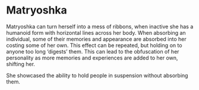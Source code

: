 # Matryoshka
Matryoshka can turn herself into a mess of ribbons, when inactive she has a humanoid form with horizontal lines across her body. When absorbing an individual, some of their memories and appearance are absorbed into her costing some of her own. This effect can be repeated, but holding on to anyone too long ‘digests’ them. This can lead to the obfuscation of her personality as more memories and experiences are added to her own, shifting her.

She showcased the ability to hold people in suspension without absorbing them.
